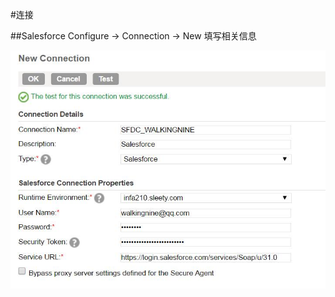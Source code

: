 #连接

##Salesforce
Configure -> Connection -> New 填写相关信息

![SFDC Connection](SFDC_Connection_successful.jpg)


